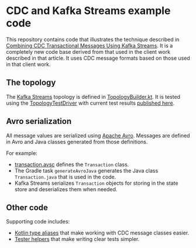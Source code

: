 # CDC and Kafka Streams example code

This repository contains code that illustrates the technique described in [Combining CDC
Transactional Messages Using Kafka
Streams](https://www.confluent.io/blog/cdc-kafka-for-scalable-microservices-messaging/).
It is a completely new code base derived from that used in the client work described in that
article. It uses CDC message formats based on those used in that client work.

## The topology

The [Kafka Streams](https://kafka.apache.org/documentation/streams) topology is defined
in [TopologyBuilder.kt](src/main/kotlin/mjs/cdc/TopologyBuilder.kt). It is tested using the
[TopologyTestDriver](https://kafka.apache.org/34/documentation/streams/developer-guide/testing.html)
with current test results [published here](https://mjstrasser.github.io/cdc-kafka-streams).

## Avro serialization

All message values are serialized using [Apache Avro](https://avro.apache.org). Messages are
defined in Avro and Java classes generated from those definitions.

For example:

* [transaction.avsc](src/main/avro/transaction.avsc) defines the `Transaction` class.
* The Gradle task `generateAvroJava` generates the Java class `Transaction.java` that is used
  in the code.
* Kafka Streams serializes `Transaction` objects for storing in the state store and deserializes
  them when needed.

## Other code

Supporting code includes:

* [Kotlin type aliases](src/main/kotlin/mjs/cdc/TypeAliases.kt) that make working with CDC message
  classes easier.
* [Tester helpers](src/test/kotlin/mjs/cdc/helper) that make writing clear tests simpler.
